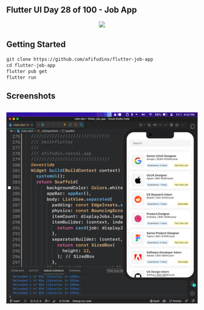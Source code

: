 ## Flutter UI Day 28 of 100 - Job App

<p align="center">
  <img src="https://avatars.githubusercontent.com/u/94339143?v=4" width=100/>
</p>

## Getting Started

```
git clone https://github.com/afifudinx/flutter-job-app
cd flutter-job-app
flutter pub get
flutter run
```

## Screenshots

<p style="float: left;">
  <img src="
screenshots/1.png"/>
</p>
